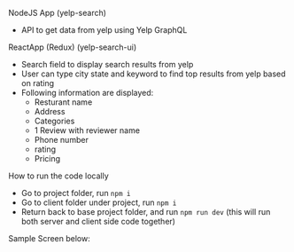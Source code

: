 NodeJS App (yelp-search)
* API to get data from yelp using Yelp GraphQL

ReactApp (Redux) (yelp-search-ui)
* Search field to display search results from yelp
* User can type city state and keyword to find top results from yelp based on rating
* Following information are displayed:
    * Resturant name
    * Address
    * Categories
    * 1 Review with reviewer name
    * Phone number
    * rating
    * Pricing

How to run the code locally
* Go to project folder, run `npm i`
* Go to client folder under project, run `npm i`
* Return back to base project folder, and run `npm run dev` (this will run both server and client side code together)

Sample Screen below:


